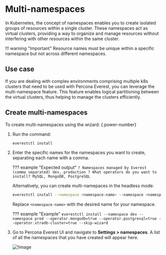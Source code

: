 # Multi-namespaces

In Kubernetes, the concept of namespaces enables you to create isolated groups of resources within a single cluster. These namespaces act as virtual clusters, providing a way to organize and manage resources without interfering with other resources within the same cluster.


!!! warning "Important"
    Resource names must be unique within a specific namespace but not across different namespaces.

## Use case

If you are dealing with complex environments comprising multiple k8s clusters that need to be used with Percona Everest, you can leverage the multi-namespace feature. This feature enables logical partitioning between the virtual clusters, thus helping to manage the clusters efficiently.

## Create multi-namespaces

To create multi-namespaces using the wizard:
{.power-number}

1. Run the command:

    ```sh
    everestctl install
    ```

2. Enter the specific names for the namespaces you want to create, separating each name with a comma.

    ??? example "Expected output"
        ```
        ? Namespaces managed by Everest (comma separated) dev, production
        ? What operators do you want to install? MySQL, MongoDB, PostgreSQL        
        ```

    Alternatively, you can create multi-namepaces in the headless mode:

    ```sh
    everestctl install --namespace <namespace-name> --namespace <namespace-name> --operator.mongodb=true --operator.postgresql=true --operator.xtradb-cluster=true --skip-wizard
    ```
    Replace `<namespace-name>` with the desired name for your namespace.

    ??? example "Example"
        ```
       everestctl install --namespace dev --namespace prod --operator.mongodb=true --operator.postgresql=true --operator.xtradb-cluster=true --skip-wizard
        ```

3. Go to Percona Everest UI and navigate to <i class="uil uil-cog"></i> **Settings > namespaces**. A list of all the namespaces that you have created will appear here.

     ![!image](../images/everest_multinamespaces.png)








 


